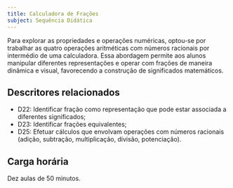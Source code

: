 ```yaml
---
title: Calculadora de Frações
subject: Sequência Didática
---
```


Para explorar as propriedades e operações numéricas, optou-se por trabalhar as quatro operações aritméticas com números racionais por intermédio de uma calculadora. Essa abordagem permite aos alunos manipular diferentes representações e operar com frações de maneira dinâmica e visual, favorecendo a construção de significados matemáticos.

## Descritores relacionados

- D22: Identificar fração como representação que pode estar associada a diferentes significados;
- D23: Identificar frações equivalentes;
- D25: Efetuar cálculos que envolvam operações com números racionais (adição, subtração, multiplicação, divisão, potenciação).

## Carga horária

Dez aulas de 50 minutos.